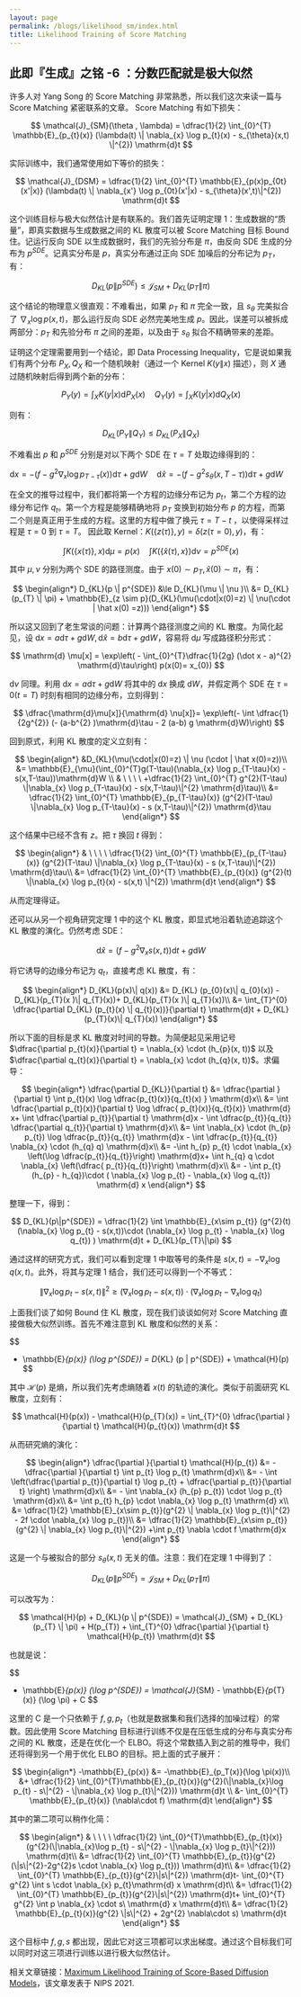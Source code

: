 ```yaml
---
layout: page
permalink: /blogs/likelihood_sm/index.html
title: Likelihood Training of Score Matching
---
```


## 此即『生成』之铭 -6 ：分数匹配就是极大似然


许多人对 Yang Song 的 Score Matching 非常熟悉，所以我们这次来读一篇与 Score Matching 紧密联系的文章。 Score Matching 有如下损失：

$$
\mathcal{J}_{SM}(\theta , \lambda) = \dfrac{1}{2} \int_{0}^{T} \mathbb{E}_{p_{t}(x)} (\lambda(t) \| \nabla_{x} \log p_{t}(x)  - s_{\theta}(x,t) \|^{2}) \mathrm{d}t
$$

实际训练中，我们通常使用如下等价的损失：

$$
\mathcal{J}_{DSM} = \dfrac{1}{2} \int_{0}^{T} \mathbb{E}_{p(x)p_{0t}(x'|x)} (\lambda(t) \| \nabla_{x'} \log  p_{0t}(x'|x)  - s_{\theta}(x',t)\|^{2}) \mathrm{d}t
$$

这个训练目标与极大似然估计是有联系的。我们首先证明定理 1：生成数据的“质量”，即真实数据与生成数据之间的 KL 散度可以被 Score Matching 目标 Bound 住。记运行反向 SDE 以生成数据时，我们的先验分布是 $\pi$，由反向 SDE 生成的分布为 $p^{SDE}$。记真实分布是 $p$，真实分布通过正向 SDE 加噪后的分布记为 $p_{T}$，有：

$$
D_{KL}(p \| p^{SDE}) \le  \mathcal{J}_{SM} + D_{KL}(p_{T} \| \pi)
$$

这个结论的物理意义很直观：不难看出，如果 $p_{T}$ 和 $\pi$ 完全一致，且 $s_{\theta}$ 完美拟合了 $\nabla_{x} \log p(x,t)$，那么运行反向 SDE 必然完美地生成 $p$。因此，误差可以被拆成两部分：$p_{T}$ 和先验分布 $\pi$ 之间的差距，以及由于 $s_{\theta}$ 拟合不精确带来的差距。


证明这个定理需要用到一个结论，即 Data Processing Inequality，它是说如果我们有两个分布 $P_{X},Q_{X}$ 和一个随机映射（通过一个 Kernel $K(y\|x)$ 描述），则 $X$ 通过随机映射后得到两个新的分布：

$$
P_{Y}(y) = \int_{X} K(y|x) \mathrm{d}P_{X}(x) \quad Q_{Y}(y) = \int_{X} K(y|x) \mathrm{d}Q_{X}(x)
$$

则有：

$$
D_{KL}(P_{Y} \| Q_{Y}) \le  D_{KL} (P_{X} \| Q_{X})
$$

不难看出 $p$ 和 $p^{SDE}$ 分别是对以下两个 SDE 在 $\tau=T$ 处取边缘得到的：

$$
\mathrm{d}x = -(f - g^{2} \nabla_{x} \log  p_{T-\tau}(x)) \mathrm{d}\tau + g \mathrm{d}W \quad  \mathrm{d}\hat x = - (f-g^{2} s_{\theta}(x,T-\tau)) \mathrm{d}\tau  +g \mathrm{d}W \quad  
$$

在全文的推导过程中，我们都将第一个方程的边缘分布记为 $p_{t}$，第二个方程的边缘分布记作 $q_{t}$。第一个方程是能够精确地将 $p_{T}$ 变换到初始分布 $p$ 的方程，而第二个则是真正用于生成的方程。这里的方程中做了换元 $\tau = T-t$ ，以使得采样过程是 $\tau=0$ 到 $\tau=T$。
因此取 Kernel：$K (\{z (\tau)\}, y) = \delta(z(\tau=0),y)$，有：

$$
\int K(\{x(\tau)\},x) \mathrm{d} \mu = p (x) \quad \int K(\{\hat x(\tau),x\}) \mathrm{d}\nu = p^{SDE}(x)
$$

其中 $\mu,\nu$ 分别为两个 SDE 的路径测度。由于 $x (0) \sim p_{T} ,\hat x (0) \sim \pi$，有：

$$
\begin{align*}
D_{KL}(p \| p^{SDE}) &\le D_{KL}(\mu \| \nu )\\
&= D_{KL}(p_{T} \| \pi) + \mathbb{E}_{z \sim p}(D_{KL}(\mu(\cdot|x(0)=z) \| \nu(\cdot  | \hat x(0) =z)))
\end{align*}
$$

所以这又回到了老生常谈的问题：计算两个路径测度之间的 KL 散度。为简化起见，设 $\mathrm{d}x = a \mathrm{d}\tau + g \mathrm{d}W, \mathrm{d} \hat x = b \mathrm{d}\tau + g \mathrm{d}W$，容易将 $\mathrm{d} \mu$ 写成路径积分形式：

$$
\mathrm{d} \mu[x]  = \exp\left( - \int_{0}^{T}\dfrac{1}{2g} (\dot x - a)^{2} \mathrm{d}\tau\right) p(x(0)= x_{0})
$$

$\mathrm{d}\nu$ 同理。利用 $\mathrm{d}x = a \mathrm{d} \tau +g \mathrm{d} W$ 将其中的 $\mathrm{d} x$ 换成 $\mathrm{d} W$，并假定两个 SDE 在 $\tau = 0(t=T)$ 时刻有相同的边缘分布，立刻得到：

$$
\dfrac{\mathrm{d}\mu[x]}{\mathrm{d} \nu[x]}= \exp\left(- \int \dfrac{1}{2g^{2}} (- (a-b^{2} )\mathrm{d}\tau - 2 (a-b) g \mathrm{d}W)\right)
$$

回到原式，利用 KL 散度的定义立刻有：

$$
\begin{align*}
&D_{KL}(\mu(\cdot|x(0)=z) \| \nu (\cdot | \hat x(0)=z))\\
&= \mathbb{E}_{\mu}(\int_{0}^{T}g(T-\tau)(\nabla_{x} \log p_{T-\tau}(x) - s(x,T-\tau))\mathrm{d}W \\
& \ \ \ \ +\dfrac{1}{2} \int_{0}^{T} g^{2}(T-\tau) \|\nabla_{x} \log p_{T-\tau}(x) - s(x,T-\tau)\|^{2} \mathrm{d}\tau)\\
&= \dfrac{1}{2} \int_{0}^{T} \mathbb{E}_{p_{T-\tau}(x)} (g^{2}(T-\tau) \|\nabla_{x} \log p_{T-\tau}(x) - s (x,T-\tau)\|^{2}) \mathrm{d}\tau 
\end{align*}
$$

这个结果中已经不含有 $z$。把 $\tau$ 换回 $t$ 得到：

$$
\begin{align*}
& \ \ \ \ \dfrac{1}{2} \int_{0}^{T} \mathbb{E}_{p_{T-\tau}(x)} (g^{2}(T-\tau) \|\nabla_{x} \log p_{T-\tau}(x) - s (x,T-\tau)\|^{2}) \mathrm{d}\tau\\
&=  \dfrac{1}{2} \int_{0}^{T} \mathbb{E}_{p_{t}(x)} (g^{2}(t) \|\nabla_{x} \log p_{t}(x) - s(x,t) \|^{2}) \mathrm{d}t
\end{align*}
$$

从而定理得证。

还可以从另一个视角研究定理 1 中的这个 KL 散度，即显式地沿着轨迹追踪这个 KL 散度的演化。仍然考虑 SDE：

$$
\mathrm{d} \hat x = ( f- g^{2} \nabla_{x} s(x,t)) \mathrm{d}t + g \mathrm{d}W 
$$

将它诱导的边缘分布记为 $q_{t}$，直接考虑 KL 散度，有：

$$
\begin{align*}
D_{KL}(p(x)\| q(x)) &= D_{KL} (p_{0}(x)\| q_{0}(x)) - D_{KL}(p_{T}(x )\| q_{T}(x))+ D_{KL}(p_{T}(x )\| q_{T}(x))\\
&= \int_{T}^{0} \dfrac{\partial D_{KL} (p_{t}(x) \| q_{t}(x))}{\partial t} \mathrm{d}t + D_{KL}(p_{T}(x)\| q_{T}(x))
\end{align*}
$$

所以下面的目标是求 KL 散度对时间的导数。为简便起见采用记号 $\dfrac{\partial p_{t}(x)}{\partial t} = \nabla_{x} \cdot (h_{p}(x, t))$ 以及 $\dfrac{\partial q_{t}(x)}{\partial t} = \nabla_{x} \cdot (h_{q}(x, t))$。求偏导：

$$
\begin{align*}
\dfrac{\partial D_{KL}}{\partial t} &=  \dfrac{\partial }{\partial t} \int p_{t}(x) \log  \dfrac{p_{t}(x)}{q_{t}(x) } \mathrm{d}x\\
&= \int \dfrac{\partial p_{t}(x)}{\partial t} \log \dfrac{ p_{t}(x)}{q_{t}(x)} \mathrm{d} x+ \int \dfrac{\partial p_{t}}{\partial t} \mathrm{d}x - \int \dfrac{p_{t}}{q_{t}} \dfrac{\partial q_{t}}{\partial t} \mathrm{d}x\\
&= \int \nabla_{x} \cdot (h_{p} p_{t}) \log  \dfrac{p_{t}}{q_{t}} \mathrm{d}x - \int \dfrac{p_{t}}{q_{t}} \nabla_{x} \cdot (h_{q} q) \mathrm{d}x\\
&= -\int h_{p} p_{t} \cdot \nabla_{x} \left(\log \dfrac{p_{t}}{q_{t}}\right) \mathrm{d}x+ \int h_{q} q  \cdot  \nabla_{x} \left(\dfrac{ p_{t}}{q_{t}}\right)  \mathrm{d}x\\
&= - \int p_{t} (h_{p} - h_{q})\cdot  ( \nabla_{x} \log  p_{t} - \nabla_{x} \log q_{t}) \mathrm{d} x
\end{align*}
$$

整理一下，得到：

$$
D_{KL}(p\|p^{SDE}) = \dfrac{1}{2} \int \mathbb{E}_{x\sim p_{t}} (g^{2}(t)(\nabla_{x} \log p_{t} - s(x,t))\cdot (\nabla_{x} \log p_{t} - \nabla_{x} \log q_{t}) ) \mathrm{d}t + D_{KL}(p_{T}\|\pi)
$$

通过这样的研究方式，我们可以看到定理 1 中取等号的条件是 $s (x, t) = - \nabla_{x} \log q(x,t)$。此外，将其与定理 1 结合，我们还可以得到一个不等式：

$$
\|\nabla_{x} \log p_{t} - s(x,t) \|^{2} \ge (\nabla_{x} \log p_{t} - s(x,t))\cdot (\nabla_{x} \log p_{t} - \nabla_{x} \log q_{t}) 
$$

上面我们谈了如何 Bound 住 KL 散度，现在我们谈谈如何对 Score Matching 直接做极大似然训练。首先不难注意到 KL 散度和似然的关系：

$$
- \mathbb{E}_{p(x)} (\log p^{SDE}) = D_{KL} (p \| p^{SDE}) + \mathcal{H}(p)
$$

其中 $\mathcal{H}(p)$ 是熵，所以我们先考虑熵随着 $x(t)$ 的轨迹的演化。类似于前面研究 KL 散度，立刻有：

$$
\mathcal{H}(p(x)) - \mathcal{H}(p_{T}(x)) = \int_{T}^{0} \dfrac{\partial }{\partial t} \mathcal{H}(p_{t}(x)) \mathrm{d}t
$$

从而研究熵的演化：

$$
\begin{align*}
\dfrac{\partial }{\partial t} \mathcal{H}(p_{t}) &= - \dfrac{\partial }{\partial t} \int p_{t} \log p_{t} \mathrm{d}x\\
&= - \int  \left(\dfrac{\partial p_{t}}{\partial t} \log p_{t} + \dfrac{\partial p_{t}}{\partial t} \right) \mathrm{d}x\\
&= - \int \nabla_{x} (h_{p} p_{t}) \cdot \log p_{t} \mathrm{d}x\\
&= \int p_{t} h_{p} \cdot \nabla_{x} \log p_{t} \mathrm{d} x\\
&= \dfrac{1}{2} \mathbb{E}_{x\sim p_{t}}(g^{2} \| \nabla_{x} \log p_{t}\|^{2} - 2f \cdot  \nabla_{x} \log p_{t})\\
&= \dfrac{1}{2} \mathbb{E}_{x\sim p_{t}}(g^{2} \| \nabla_{x} \log p_{t}\|^{2}) +\int p_{t} \nabla \cdot f \mathrm{d}x
\end{align*}
$$

这是一个与被拟合的部分 $s_{\theta}(x,t)$ 无关的值。注意：我们在定理 1 中得到了：

$$
D_{KL}(p \| p^{SDE}) = \mathcal{J}_{SM} + D_{KL} (p_{T} \| \pi)
$$

可以改写为：

$$
\mathcal{H}(p) + D_{KL}(p \| p^{SDE}) = \mathcal{J}_{SM} + D_{KL} (p_{T} \| \pi) + H(p_{T}) + \int_{T}^{0} \dfrac{\partial }{\partial t} \mathcal{H}(p_{t}) \mathrm{d}t
$$

也就是说：

$$
- \mathbb{E}_{p(x)} (\log p^{SDE}) = \mathcal{J}_{SM} - \mathbb{E}_{p_{T}(x)} (\log \pi) + C
$$

这里的 C 是一个只依赖于 $f,g,p_{t}$（也就是数据集和我们选择的加噪过程）的常数。因此使用 Score Matching 目标进行训练不仅是在压低生成的分布与真实分布之间的 KL 散度，还是在优化一个 ELBO。将这个常数插入到之前的推导中，我们还将得到另一个用于优化 ELBO 的目标。把上面的式子展开：

$$
\begin{align*}
-\mathbb{E}_{p(x)} &= -\mathbb{E}_{p_T(x)}(\log \pi(x))\\
&+ \dfrac{1}{2} \int_{0}^{T}\mathbb{E}_{p_{t}(x)}(g^{2}(\|\nabla_{x}\log p_{t} - s\|^{2} - \|\nabla_{x} \log p_{t}\|^{2})) \mathrm{d}t \\
&- \int_{0}^{T} \mathbb{E}_{p_{t}(x)} (\nabla\cdot f) \mathrm{d}t
\end{align*}
$$

其中的第二项可以稍作化简：

$$
\begin{align*}
& \ \ \ \ \dfrac{1}{2} \int_{0}^{T}\mathbb{E}_{p_{t}(x)}(g^{2}(\|\nabla_{x}\log p_{t} - s\|^{2} - \|\nabla_{x} \log p_{t}\|^{2})) \mathrm{d}t\\
&= \dfrac{1}{2} \int_{0}^{T} \mathbb{E}_{p_{t}}(g^{2}(\|s\|^{2}-2g^{2}s  \cdot \nabla_{x} \log p_{t})) \mathrm{d}t\\
&= \dfrac{1}{2} \int_{0}^{T} \mathbb{E}_{p_{t}}(g^{2}\|s\|^{2}) \mathrm{d}t- \int_{0}^{T} g^{2}  \int s \cdot \nabla_{x} p_{t}\mathrm{d}
x \mathrm{d}t\\
&= \dfrac{1}{2} \int_{0}^{T} \mathbb{E}_{p_{t}}(g^{2}\|s\|^{2}) \mathrm{d}t+ \int_{0}^{T} g^{2}  \int p \nabla_{x} \cdot s\ \mathrm{d}
x \mathrm{d}t\\
&= \dfrac{1}{2} \mathbb{E}_{p_{t}(x)}(g^{2} \|s\|^{2} + 2g^{2} \nabla\cdot s) \mathrm{d}t
\end{align*}
$$

这个目标中 $f,g,s$ 都出现，因此它对这三项都可以求出梯度。通过这个目标我们可以同时对这三项进行训练以进行极大似然估计。

相关文章链接：[Maximum Likelihood Training of Score-Based Diffusion Models](https://arxiv.org/abs/2101.09258)，该文章发表于 NIPS 2021.
